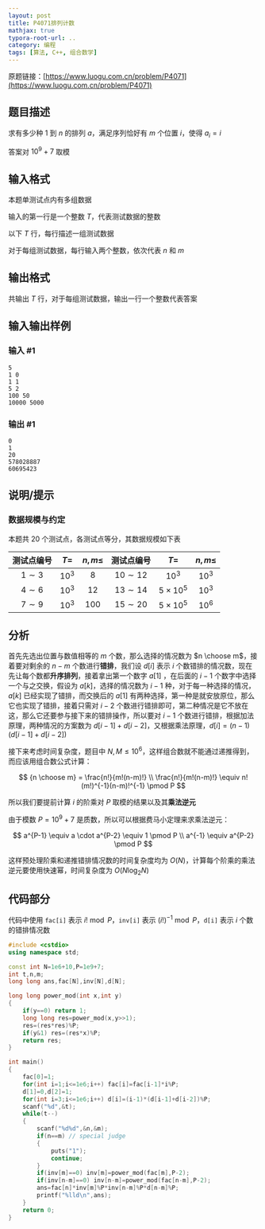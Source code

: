 ```yaml
---
layout: post
title: P4071排列计数
mathjax: true
typora-root-url: ..
category: 编程
tags: [算法, C++, 组合数学]
---
```


原题链接：[https://www.luogu.com.cn/problem/P4071](https://www.luogu.com.cn/problem/P4071)

## 题目描述

求有多少种 $1$ 到 $n$ 的排列 $a$，满足序列恰好有 $m$ 个位置 $i$，使得 $a_i = i$

答案对 $10^9 + 7$ 取模

## 输入格式

本题单测试点内有多组数据

输入的第一行是一个整数 $T$，代表测试数据的整数

以下 $T$ 行，每行描述一组测试数据

对于每组测试数据，每行输入两个整数，依次代表 $n$ 和 $m$

## 输出格式

共输出 $T$ 行，对于每组测试数据，输出一行一个整数代表答案

## 输入输出样例

### 输入 #1

```text
5
1 0
1 1
5 2
100 50
10000 5000
```

### 输出 #1

```text
0
1
20
578028887
60695423
```

## 说明/提示

### 数据规模与约定

本题共 $20$ 个测试点，各测试点等分，其数据规模如下表

| 测试点编号 | $T=$  | $n, m \leq$ |  测试点编号  |      $T=$      | $n, m \leq$ |
| :--------: | :----: | :---------: | :----------: | :-------------: | :---------: |
| $1\sim 3$  | $10^3$ |     $8$     | $10 \sim 12$ |     $10^3$      |   $10^3$    |
| $4 \sim 6$ | $10^3$ |    $12$     | $13 \sim 14$ | $5 \times 10^5$ |   $10^3$    |
| $7 \sim 9$ | $10^3$ |    $100$    | $15 \sim 20$ | $5 \times 10^5$ |   $10^6$    |

## 分析

首先先选出位置与数值相等的 $m$ 个数，那么选择的情况数为 $n \choose m$，接着要对剩余的 $n-m$ 个数进行**错排**，我们设 $d[i]$ 表示 $i$ 个数错排的情况数，现在先让每个数都**升序排列**，接着拿出第一个数字 $a[1]$ ，在后面的 $i-1$ 个数字中选择一个与之交换，假设为 $a[k]$，选择的情况数为 $i-1$ 种，对于每一种选择的情况，$a[k]$ 已经实现了错排，而交换后的 $a[1]$ 有两种选择，第一种是就安放原位，那么它也实现了错排，接着只需对 $i-2$ 个数进行错排即可，第二种情况是它不放在这，那么它还要参与接下来的错排操作，所以要对 $i-1$ 个数进行错排，根据加法原理，两种情况的方案数为 $d[i-1]+d[i-2]$，又根据乘法原理，$d[i]=(n-1)(d[i-1]+d[i-2])$

接下来考虑时间复杂度，题目中 $N, M \le 10^6$，这样组合数就不能通过递推得到，而应该用组合数公式计算：

$$
{n \choose m} = \frac{n!}{m!(n-m)!} \\
\frac{n!}{m!(n-m)!} \equiv n!(m!)^{-1}(n-m)!^{-1} \pmod P
$$

所以我们要提前计算 $i$ 的阶乘对 $P$ 取模的结果以及其**乘法逆元**

由于模数 $P=10^9 + 7$ 是质数，所以可以根据费马小定理来求乘法逆元：

$$
a^{P-1} \equiv a \cdot a^{P-2} \equiv 1 \pmod P \\
a^{-1} \equiv a^{P-2} \pmod P
$$

这样预处理阶乘和递推错排情况数的时间复杂度均为 $O(N)$，计算每个阶乘的乘法逆元要使用快速幂，时间复杂度为 $O(N \log_2 N)$

## 代码部分

代码中使用 `fac[i]` 表示 $i! \bmod P$，`inv[i]` 表示 $(i!)^{-1} \bmod P$，`d[i]` 表示 $i$ 个数的错排情况数

```cpp
#include <cstdio>
using namespace std;

const int N=1e6+10,P=1e9+7;
int t,n,m;
long long ans,fac[N],inv[N],d[N];

long long power_mod(int x,int y)
{
    if(y==0) return 1;
    long long res=power_mod(x,y>>1);
    res=(res*res)%P;
    if(y&1) res=(res*x)%P;
    return res;
}

int main()
{
    fac[0]=1;
    for(int i=1;i<=1e6;i++) fac[i]=fac[i-1]*i%P;
    d[1]=0,d[2]=1;
    for(int i=3;i<=1e6;i++) d[i]=(i-1)*(d[i-1]+d[i-2])%P;
    scanf("%d",&t);
    while(t--)
    {
        scanf("%d%d",&n,&m);
        if(n==m) // special judge
        {
            puts("1");
            continue;
        }
        if(inv[m]==0) inv[m]=power_mod(fac[m],P-2);
        if(inv[n-m]==0) inv[n-m]=power_mod(fac[n-m],P-2);
        ans=fac[n]*inv[m]%P*inv[n-m]%P*d[n-m]%P;
        printf("%lld\n",ans);
    }
    return 0;
}
```